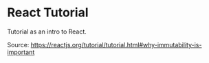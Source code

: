 # React Tutorial

Tutorial as an intro to React. 

Source: https://reactjs.org/tutorial/tutorial.html#why-immutability-is-important
